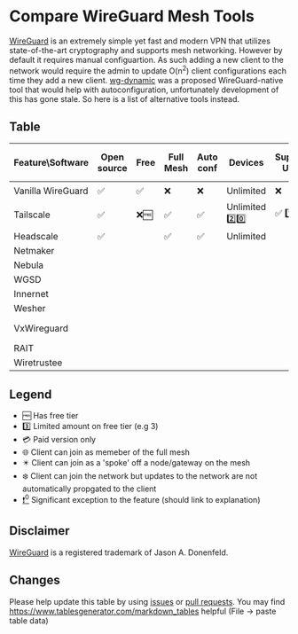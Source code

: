# Compare WireGuard Mesh Tools
[WireGuard](https://wireguard.com/) is an extremely simple yet fast and modern VPN that utilizes state-of-the-art cryptography and supports mesh networking. However by default it requires manual configuartion. As such adding a new client to the network would require the admin to update O(n<sup>2</sup>) client configurations each time they add a new client. [wg-dynamic](https://git.zx2c4.com/wg-dynamic/about/docs/idea.md) was a proposed WireGuard-native tool that would help with autoconfiguration, unfortunately development of this has gone stale. So here is a list of alternative tools instead.

## Table
| Feature\Software | Open source | Free | Full Mesh | Auto conf | Devices | Supports Users | Allows full tunnel | Subnet Access | NAT traversal | Linux | Windows | MacOS | Android | iOS | OpenWRT | Custom DNS | Link |
|---|---|---|---|---|---|---|---|---|---|---|---|---|---|---|---|---|---|
| Vanilla WireGuard | :white_check_mark: | :white_check_mark: | :x: | :x: | Unlimited | :x: | :white_check_mark: | :white_check_mark: | :x: | :eight_pointed_black_star: | :eight_pointed_black_star: | :eight_pointed_black_star: | :eight_pointed_black_star: | :eight_pointed_black_star: | :eight_pointed_black_star: | :white_check_mark: | https://www.wireguard.com/repositories/ |
| Tailscale | :white_check_mark: | :x::free: | :white_check_mark: | :white_check_mark: | Unlimited :two::zero: | :white_check_mark: :one: | :white_check_mark: | :white_check_mark: | :white_check_mark: | :globe_with_meridians: | :globe_with_meridians: | :globe_with_meridians: | :globe_with_meridians: | :globe_with_meridians: | :white_check_mark: | :white_check_mark: | https://github.com/tailscale/tailscale |
| Headscale | :white_check_mark: |  | :white_check_mark: | :white_check_mark: | Unlimited |  | :white_check_mark: |  | :white_check_mark: | :globe_with_meridians: | :globe_with_meridians: | :globe_with_meridians: | :x: | :x: |  | :white_check_mark: | https://github.com/juanfont/headscale |
| Netmaker |  |  |  |  |  |  |  |  |  |  |  |  |  |  |  |  | https://github.com/gravitl/netmaker |
| Nebula |  |  |  |  |  |  |  |  |  |  |  |  |  |  |  |  |  |
| WGSD |  |  |  |  |  |  |  |  |  |  |  |  |  |  |  |  | https://github.com/jwhited/wgsd |
| Innernet |  |  |  |  |  |  |  |  |  |  |  |  |  |  |  |  | https://github.com/tonarino/innernet |
| Wesher |  |  |  |  |  |  |  |  |  |  |  |  |  |  |  |  | https://github.com/costela/wesher |
| VxWireguard |  |  |  |  |  |  |  |  |  |  |  |  |  |  |  |  | https://github.com/m13253/VxWireguard-Generator |
| RAIT |  |  |  |  |  |  |  |  |  |  |  |  |  |  |  |  | https://gitlab.com/NickCao/RAIT |
| Wiretrustee |  |  |  |  |  |  |  |  |  |  |  |  |  |  |  |  | https://github.com/wiretrustee/wiretrustee |

## Legend
- :free: Has free tier
- :three: Limited amount on free tier (e.g 3)
- :credit_card: Paid version only
- :globe_with_meridians: Client can join as memeber of the full mesh
- :eight_pointed_black_star: Client can join as a 'spoke' off a node/gateway on the mesh
- :snowflake: Client can join the network but updates to the network are not automatically propgated to the client
- [:exclamation:<sup>0<sup>](https://github.com/HarvsG/WireGuardMeshes/readme.md#Legend) Significant exception to the feature (should link to explanation)

## Disclaimer
 [WireGuard](https://wireguard.com/) is a registered trademark of Jason A. Donenfeld.
 
## Changes
Please help update this table by using [issues](https://github.com/HarvsG/WireGuardMeshes/issues) or [pull requests](https://github.com/HarvsG/WireGuardMeshes/pulls). You may find https://www.tablesgenerator.com/markdown_tables helpful (File -> paste table data)

